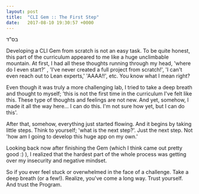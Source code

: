 ```yaml
---
layout: post
title:  "CLI Gem :: The First Step"
date:   2017-08-10 19:30:57 +0000
---
```



בס"ד

Developing a CLI Gem from scratch is not an easy task.
To be quite honest, this part of the curriculum appeared to me like a huge unclimbable mountain. At first, I had all these thoughts running through my head, 'where do I even start?' , 'I've never created a full project from scratch!', 'I can't even reach out to Lean experts,' 'AAAA!!', etc. You know what I mean right?

Even though it was truly a more challenging lab, I tried to take a deep breath and thought to myself; 'this is not the first time in the curriculum I've felt like this. These type of thoughts and feelings are not new. And yet, somehow, I made it all the way here... I can do this. I'm not sure how yet, but I can do this'. 

After that, somehow, everything just started flowing. And it begins by taking little steps. Think to yourself; 'what is the next step?'. Just the next step. Not 'how am I going to develop this huge app on my own.' 

Looking back now after finishing the Gem (which I think came out pretty good :) ), I realized that the hardest part of the whole process was getting over my insecurity and negative mindset. 

So if you ever feel stuck or overwhelmed in the face of a challenge. Take a deep breath (or a few!). Realize, you've come a long way. Trust yourself. And trust the Program.



